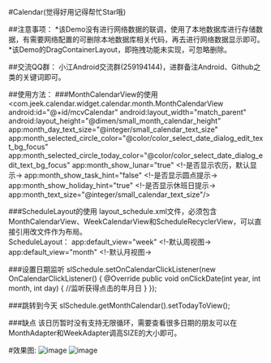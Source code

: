 #Calendar(觉得好用记得帮忙Star哦)

##注意事项：
*该Demo没有进行网络数据的联调，使用了本地数据库进行存储数据，有需要网络配置的可删除本地数据库相关代码，再去进行网络数据显示即可。<br/>
*该Demo的DragContainerLayout，即拖拽功能未实现，可忽略删除。

##交流QQ群：
小江Android交流群(259194144)，进群备注Android、Github之类的关键词即可。

##使用方法：
###MonthCalendarView的使用
        <com.jeek.calendar.widget.calendar.month.MonthCalendarView
                  android:id="@+id/mcvCalendar"
                  android:layout_width="match_parent"
                  android:layout_height="@dimen/small_month_calendar_height"
                    app:month_day_text_size="@integer/small_calendar_text_size"
                    app:month_selected_circle_color="@color/color_select_date_dialog_edit_text_bg_focus"
                    app:month_selected_circle_today_color="@color/color_select_date_dialog_edit_text_bg_focus"
                    app:month_show_lunar="true" <!-是否显示农历，默认显示->
                    app:month_show_task_hint="false" <!-是否显示圆点提示->
                    app:month_show_holiday_hint="true" <!-是否显示休班日提示->
                    app:month_text_size="@integer/small_calendar_text_size"/>

###ScheduleLayout的使用
layout_schedule.xml文件，必须包含MonthCalendarView、WeekCalendarView和ScheduleRecyclerView，可以直接引用改文件作为布局。<br/>
ScheduleLayout：
app:default_view="week" <!-默认周视图->
app:default_view="month" <!-默认月视图->

###设置日期监听
        slSchedule.setOnCalendarClickListener(new OnCalendarClickListener() {
                    @Override
                    public void onClickDate(int year, int month, int day) {
                        //监听获得点击的年月日
                    }
                });

###跳转到今天
        slSchedule.getMonthCalendar().setTodayToView();

###缺点
该日历暂时没有支持无限循环，需要查看很多日期的朋友可以在MonthAdapter和WeekAdapter调高SIZE的大小即可。

#效果图:
![image](https://github.com/xiaojianglaile/Calendar/blob/master/raw/jeek_image_1.gif)
![image](https://github.com/xiaojianglaile/Calendar/blob/master/raw/jeek_image_2.png)
